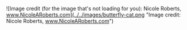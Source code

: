 ![Image credit (for the image that's not loading for you): Nicole Roberts, www.NicoleARoberts.com](../../images/butterfly-cat.png "Image credit: Nicole Roberts, www.NicoleARoberts.com")